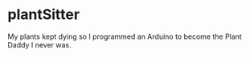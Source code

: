 # plantSitter
 My plants kept dying so I programmed an Arduino to become the Plant Daddy I never was.
